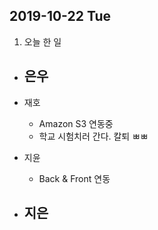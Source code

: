 ## 2019-10-22 Tue

1. 오늘 한 일
- 은우
    - 

- 재호
    - Amazon S3 연동중
    - 학교 시험치러 간다. 칼퇴 ㅃㅃ

- 지윤
  - Back & Front 연동

- 지은
  - 